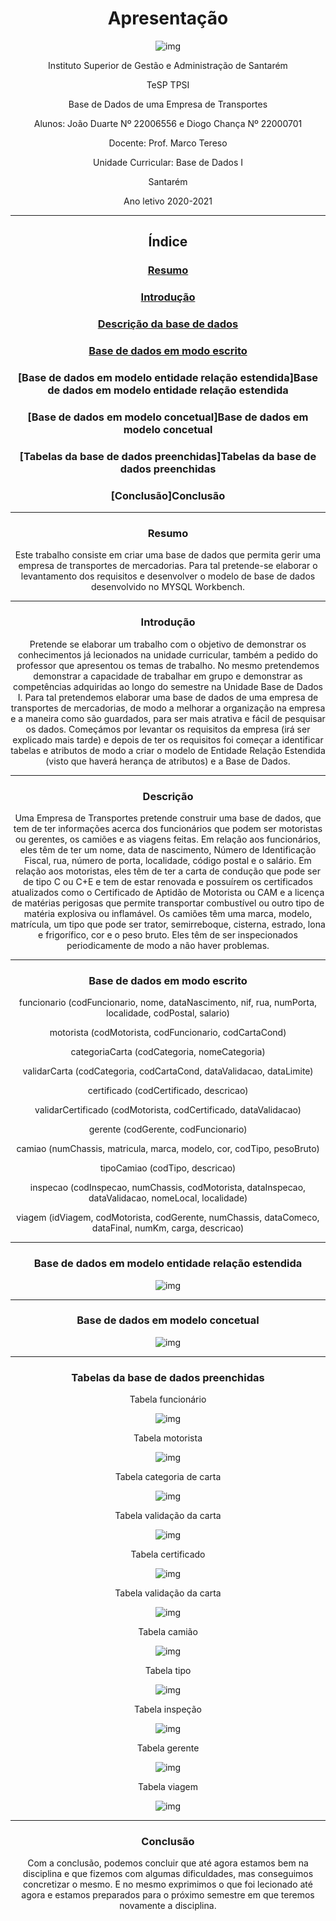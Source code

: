 
# Apresentação

<html>
<body align="center"> 

![img](img/logo.png)
 
Instituto Superior de Gestão e Administração de Santarém

TeSP TPSI

Base de Dados de uma Empresa de Transportes

Alunos: João Duarte Nº 22006556 e Diogo Chança Nº 22000701

Docente: Prof. Marco Tereso

Unidade Curricular: Base de Dados I

Santarém

Ano letivo 2020-2021

</body>
</html>

---
## Índice

### [Resumo](#Resumo)

### [Introdução](#Introdução)

### [Descrição da base de dados](#Descrição)

### [Base de dados em modo escrito](xref:UID?)

### [Base de dados em modelo entidade relação estendida]Base de dados em modelo entidade relação estendida

### [Base de dados em modelo concetual]Base de dados em modelo concetual

### [Tabelas da base de dados preenchidas]Tabelas da base de dados preenchidas

### [Conclusão]Conclusão

---

### Resumo

Este trabalho consiste em criar uma base de dados que permita gerir uma empresa de transportes de mercadorias. Para tal pretende-se elaborar o levantamento dos requisitos e desenvolver o modelo de base de dados desenvolvido no MYSQL Workbench.

---

### Introdução

 Pretende se elaborar um trabalho com o objetivo de demonstrar os conhecimentos já lecionados na unidade curricular, também a pedido do professor que apresentou os temas de trabalho. No mesmo pretendemos demonstrar a capacidade de trabalhar em grupo e demonstrar as competências adquiridas ao longo do semestre na Unidade Base de Dados I. Para tal pretendemos elaborar uma base de dados de uma empresa de transportes de mercadorias, de modo a melhorar a organização na empresa e a maneira como são guardados, para ser mais atrativa e fácil de pesquisar os dados.
Começámos por levantar os requisitos da empresa (irá ser explicado mais tarde) e depois de ter os requisitos foi começar a identificar tabelas e atributos de modo a criar o modelo de Entidade Relação Estendida (visto que haverá herança de atributos) e a Base de Dados.

---

### Descrição

Uma Empresa de Transportes pretende construir uma base de dados, que tem de ter informações acerca dos funcionários que podem ser motoristas ou gerentes, os camiões e as viagens feitas. Em relação aos funcionários, eles têm de ter um nome, data de nascimento, Número de Identificação Fiscal, rua, número de porta, localidade, código postal e o salário. Em relação aos motoristas, eles têm de ter a carta de condução que pode ser de tipo C ou C+E e tem de estar renovada e possuírem os certificados atualizados como o Certificado de Aptidão de Motorista ou CAM e a licença de matérias perigosas que permite transportar combustível ou outro tipo de matéria explosiva ou inflamável. Os camiões têm uma marca, modelo, matrícula, um tipo que pode ser trator, semirreboque, cisterna, estrado, lona e frigorífico, cor e o peso bruto. Eles têm de ser inspecionados periodicamente de modo a não haver problemas.

---

### Base de dados em modo escrito

funcionario (codFuncionario, nome, dataNascimento, nif, rua, numPorta, localidade, codPostal, salario)

motorista (codMotorista, codFuncionario, codCartaCond)

categoriaCarta (codCategoria, nomeCategoria)

validarCarta (codCategoria, codCartaCond, dataValidacao, dataLimite)

certificado (codCertificado, descricao)

validarCertificado (codMotorista, codCertificado, dataValidacao)

gerente (codGerente, codFuncionario)

camiao (numChassis, matricula, marca, modelo, cor, codTipo, pesoBruto)

tipoCamiao (codTipo, descricao)

inspecao (codInspecao, numChassis, codMotorista, dataInspecao, dataValidacao, nomeLocal, localidade)

viagem (idViagem, codMotorista, codGerente, numChassis, dataComeco, dataFinal, numKm, carga, descricao)


---

### Base de dados em modelo entidade relação estendida

![img](img/eer.png)

---

### Base de dados em modelo concetual

![img](img/concetual.png)

---

### Tabelas da base de dados preenchidas

Tabela funcionário

![img](img/funcionário.jpg)

Tabela motorista

![img](img/motorista.jpg)

Tabela categoria de carta

![img](img/categoria.jpg)

Tabela validação da carta

![img](img/validarCarta.jpg)

Tabela certificado

![img](img/certificado.jpg)

Tabela validação da carta

![img](img/validarCertificado.jpg)

Tabela camião

![img](img/camiao.jpg)

Tabela tipo

![img](img/tipo.jpg)

Tabela inspeção

![img](img/inspecao.jpg)

Tabela gerente

![img](img/gerente.jpg)

Tabela viagem

![img](img/viagem.jpg)

---

### Conclusão

Com a conclusão, podemos concluir que até agora estamos bem na disciplina e que fizemos com algumas dificuldades, mas conseguimos concretizar o mesmo. E no mesmo exprimimos o que foi lecionado até agora e estamos preparados para o próximo semestre em que teremos novamente a disciplina.

